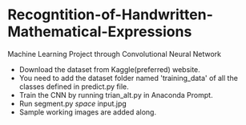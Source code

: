 # Recogntition-of-Handwritten-Mathematical-Expressions
Machine Learning Project through Convolutional Neural Network

* Download the dataset from Kaggle(preferred) website.
* You need to add the dataset folder named 'training_data' of all the classes defined in predict.py file.
* Train the CNN by running trian_alt.py in Anaconda Prompt.
* Run segment.py *space* input.jpg
* Sample working images are added along.
